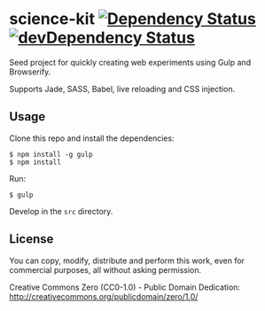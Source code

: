 # science-kit [![Dependency Status](https://david-dm.org/dy-dx/science-kit.png)](https://david-dm.org/dy-dx/science-kit) [![devDependency Status](https://david-dm.org/dy-dx/science-kit/dev-status.png)](https://david-dm.org/dy-dx/science-kit#info=devDependencies)


Seed project for quickly creating web experiments using Gulp and Browserify.

Supports Jade, SASS, Babel, live reloading and CSS injection.


## Usage

Clone this repo and install the dependencies:

    $ npm install -g gulp
    $ npm install

Run:

    $ gulp

Develop in the `src` directory.



## License

You can copy, modify, distribute and perform this work,
even for commercial purposes, all without asking permission.

Creative Commons Zero (CC0-1.0) - Public Domain Dedication:
<http://creativecommons.org/publicdomain/zero/1.0/>
